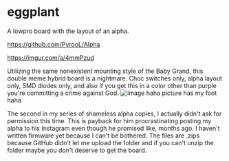 # eggplant
A lowpro board with the layout of an alpha. 

https://github.com/PyrooL/Alpha

https://imgur.com/a/4mmPzud

Utilizing the same nonexistent mounting style of the Baby Grand, this double meme hybrid board is a nightmare. Choc switches only, alpha layout only, SMD diodes only, and also if you get this in a color other than purple you're committing a crime against God. ![image](https://user-images.githubusercontent.com/55664712/135018494-f182fa31-f13c-4135-bc55-1ef9feb91b5a.png)
haha picture has my foot haha

The second in my series of shameless alpha copies, I actually didn't ask for permission this time. This is payback for him procrastinating posting my alpha to his Instagram even though he promised like, months ago. I haven't written firmware yet because I can't be bothered.
The files are .zips because GitHub didn't let me upload the folder and if you can't unzip the folder maybe you don't deserve to get the board.
